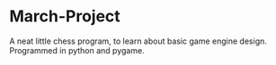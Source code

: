 # March-Project
A neat little chess program, to learn about basic game engine design. Programmed in python and pygame.
